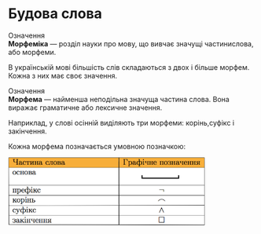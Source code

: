 # Будова слова


<div class="space">
<div class="eoz-wrap">
<span class="eoz">Означення</span>
<div class="eoz-text">
<b>Морфеміка</b> — роздiл науки про мову, що вивчає значущi частинислова, або морфеми.
</div>
</div>
</div>


В українськiй мовi бiльшiсть слiв складаються з двох i бiльше морфем. Кожна з них має своє значення.


<div class="space">
<div class="eoz-wrap">
<span class="eoz">Означення</span>
<div class="eoz-text">
<b>Морфема</b> — найменша неподiльна значуща частина слова. Вона виражає граматичне або лексичне значення.
</div>
</div>
</div>


Наприклад, у словi осiннiй видiляють три морфеми: корiнь,суфiкс i закiнчення.


Кожна морфема позначається умовною позначкою:



<div class="center">
<img src="../pics/4/chast.png" width="400px" class="center"/>
</div>

